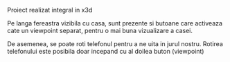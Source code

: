 
Proiect realizat integral in x3d

Pe langa fereastra vizibila cu casa, sunt prezente si butoane care activeaza cate un 
viewpoint separat, pentru o mai buna vizualizare a casei.

De asemenea, se poate roti telefonul pentru a ne uita in jurul nostru. 
Rotirea telefonului este posibila doar incepand cu al doilea buton (viewpoint)
